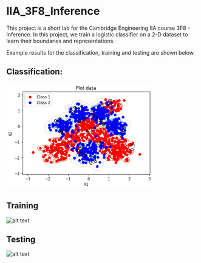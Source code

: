 # IIA_3F8_Inference

This project is a short lab for the Cambridge Engineering IIA course 3F8 - Inference. In this project, we train a logistic classifier on a 2-D dataset to learn their boundaries and representations.

Example results for the classification, training and testing are shown below.
## Classification:
![alt text](https://github.com/YoujingYu99/IIA_3F8_Inference/blob/master/plots/classification.png?raw=true)

## Training
![alt text](https://github.com/YoujingYu99/IIA_3F8_Inference/blob/master/plots/training.png?raw=true)

## Testing
![alt text](https://github.com/YoujingYu99/IIA_3F8_Inference/blob/master/plots/testing.png?raw=true)
